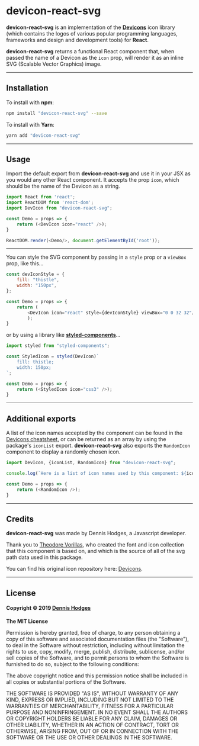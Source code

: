 # devicon-react-svg

**devicon-react-svg** is an implementation of the **[Devicons](http://vorillaz.github.io/devicons/)** icon library (which contains the logos of various popular programming languages, frameworks and design and development tools) for **React**. 

**devicon-react-svg** returns a functional React component that, when passed the name of a Devicon as the `icon` prop, will render it as an inline SVG (Scalable Vector Graphics) image.

---
## Installation
To install with **npm**:
```bash
npm install "devicon-react-svg" --save
```
To install with **Yarn**:
```bash
yarn add "devicon-react-svg"
```
---
## Usage
Import the default export from **devicon-react-svg** and use it in your JSX as you would any other React component. It accepts the prop `icon`, which should be the name of the Devicon as a string.

```js
import React from 'react';
import ReactDOM from 'react-dom';
import DevIcon from "devicon-react-svg";

const Demo = props => {
    return (<DevIcon icon="react" />);
}

ReactDOM.render(<Demo/>, document.getElementById('root'));
```
---
You can style the SVG component by passing in a `style` prop or a `viewBox` prop, like this...

```js 
const devIconStyle = {
    fill: "thistle",
    width: "150px",
};

const Demo = props => {
    return (
        <DevIcon icon="react" style={devIconStyle} viewBox="0 0 32 32"/>
        );
}
```
or by using a library like **[styled-components](https://www.npmjs.com/package/styled-components)**...

```js 
import styled from "styled-components";

const StyledIcon = styled(DevIcon)`
    fill: thistle;
    width: 150px;
`;

const Demo = props => {
    return (<StyledIcon icon="css3" />);
}
```
---
## Additional exports
A list of the icon names accepted by the component can be found in the [Devicons cheatsheet](http://vorillaz.github.io/devicons/#/cheat), or can be returned as an array by using the package's `iconList` export. **devicon-react-svg** also exports the `RandomIcon` component to display a randomly chosen icon.

```js
import DevIcon, {iconList, RandomIcon} from "devicon-react-svg";

console.log(`Here is a list of icon names used by this component: ${iconList}`);

const Demo = props => {
    return (<RandomIcon />);
}
```

---
## Credits

**devicon-react-svg** was made by Dennis Hodges, a Javascript developer.

Thank you to [Theodore Vorillas](https://www.vorillaz.com/), who created the font and icon collection that this component is based on, and which is the source of all of the svg path data used in this package.

You can find his original icon repository here: [Devicons](https://github.com/vorillaz/devicons).

---
## License

#### Copyright © 2019 [Dennis Hodges](https://github.com/fermentationist) 


__The MIT License__

Permission is hereby granted, free of charge, to any person obtaining a copy
of this software and associated documentation files (the "Software"), to deal
in the Software without restriction, including without limitation the rights
to use, copy, modify, merge, publish, distribute, sublicense, and/or sell
copies of the Software, and to permit persons to whom the Software is
furnished to do so, subject to the following conditions:

The above copyright notice and this permission notice shall be included in
all copies or substantial portions of the Software.

THE SOFTWARE IS PROVIDED "AS IS", WITHOUT WARRANTY OF ANY KIND, EXPRESS OR
IMPLIED, INCLUDING BUT NOT LIMITED TO THE WARRANTIES OF MERCHANTABILITY,
FITNESS FOR A PARTICULAR PURPOSE AND NONINFRINGEMENT. IN NO EVENT SHALL THE
AUTHORS OR COPYRIGHT HOLDERS BE LIABLE FOR ANY CLAIM, DAMAGES OR OTHER
LIABILITY, WHETHER IN AN ACTION OF CONTRACT, TORT OR OTHERWISE, ARISING FROM,
OUT OF OR IN CONNECTION WITH THE SOFTWARE OR THE USE OR OTHER DEALINGS IN
THE SOFTWARE.